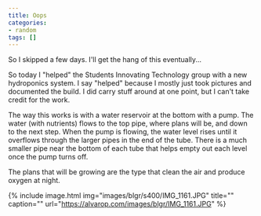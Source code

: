 ```yaml
---
title: Oops
categories:
- random
tags: []
---
```

So I skipped a few days. I'll get the hang of this eventually...

So today I "helped" the Students Innovating Technology group with a new hydroponics system. I say "helped" because I mostly just took pictures and documented the build. I did carry stuff around at one point, but I can't take credit for the work.

The way this works is with a water reservoir at the bottom with a pump. The water (with nutrients) flows to the top pipe, where plans will be, and down to the next step. When the pump is flowing, the water level rises until it overflows through the larger pipes in the end of the tube. There is a much smaller pipe near the bottom of each tube that helps empty out each level once the pump turns off. 

The plans that will be growing are the type that clean the air and produce oxygen at night.

{% include image.html
            img="images/blgr/s400/IMG_1161.JPG"
            title=""
            caption=""
            url="https://alvarop.com/images/blgr/IMG_1161.JPG" %}
